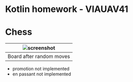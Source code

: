 # Kotlin homework - VIAUAV41

# Chess

![screenshot](./screen_01.png) |
|:---:|
| Board after random moves |

* promotion not implemented
* en passant not implemented